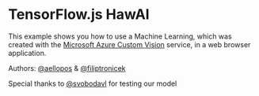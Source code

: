 # TensorFlow.js HawAI

This example shows you how to use a Machine Learning, which was created with the [Microsoft Azure Custom Vision](https://azure.microsoft.com/en-us/services/cognitive-services/custom-vision-service/) service, in a web browser application.

Authors: [@aellopos](https://github.com/aellopos/) & [@filiptronicek](https://github.com/filiptronicek)

Special thanks to [@svobodavl](https://github.com/svobodavl/) for testing our model
